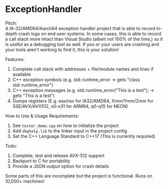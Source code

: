 # ExceptionHandler
Pitch:</br>
A IA-32/AMD64/Aarch64 exception handler project that is able to record in-depth crash logs on end user systems.
In some cases, this is able to record a call stack more intact than Visual Studio (albeit not 100% of the time,) so it is useful as a debugging tool as well.
If you or your users are crashing and your tools aren't working to find it, this is your solution!

Features:</br>
1. Complete call stack with addresses + file/module names and lines if available</br>
2. C++ exception symbols (e.g. std::runtime_error -> gets "class std::runtime_error")</br>
3. C++ exception messages (e.g. std::runtime_error("This is a test"); -> gets "This is a test")</br>
4. Dumps registers (E.g. eax/rax for IA32/AMD64, Xmm/Ymm/Zmm for SSE/AVX/AVX512, x0-x31 for ARM64, q0-q15 for NEON)</br>

How to Use & Usage Requirements:</br>
1. See `tester_demo.cpp` on how to initialize the project</br>
2. Add `dbghelp.lib` to the linker input in the project config</br>
3. Set the C++ Language Standard to C++17 (This is currently required)</br>

Todo:</br>
1. Complete, test and release AVX-512 support</br>
2. Backport to C for portability</br>
3. Provide a JSON output option for crash details</br>

Some parts of this are incomplete but the project is functional. Runs on 10,000+ machines!
